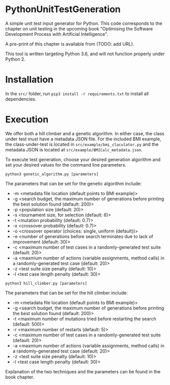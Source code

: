 # PythonUnitTestGeneration

A simple unit test input generator for Python. This code corresponds to the chapter on unit testing in the upcoming book "Optimising the Software Development Process with Artificial Intelligence".

A pre-print of this chapter is available from (TODO: add URL).

This tool is written targeting Python 3.6, and will not function properly under Python 2. 

# Installation 

In the `src/` folder, run `pip3 install -r requirements.txt` to install all dependencies.

# Execution

We offer both a hill climber and a genetic algorithm. In either case, the class under test must have a metadata JSON file. For the included BMI example, the class-under-test is located in `src/example/bmi_claculator.py` and the metadata JSON is located at `src/example/BMICalc_metadata.json`.

To execute test generation, choose your desired generation algorithm and set your desired values for the command line parameters.

`python3 genetic_algorithm.py [parameters]`

The parameters that can be set for the genetic algorithm include:

- -m <metadata file location (default points to BMI example)> 
- -g <search budget, the maximum number of generations before printing the best solution found (default: 200)>
- -p <population size (default: 20)>
- -s <tournament size, for selection (default: 6)>
- -t <mutation probability (default: 0.7)>
- -x <crossover probability (default: 0.7)>
- -o <crossover operator (choices: single, uniform (default))>
- -e <number of generations before search terminates due to lack of improvement (default: 30)>
- -c <maximum number of test cases in a randomly-generated test suite (default: 20)>
- -a <maxmium number of actions (variable assignments, method calls) in a randomly-generated test case (default: 20)>
- -z <test suite size penalty (default: 10)>
- -l <test case length penalty (default: 30)>

`python3 hill_climber.py [parameters]`

The parameters that can be set for the hill climber include:

- -m <metadata file location (default points to BMI example)> 
- -g <search budget, the maximum number of generations before printing the best solution found (default: 200)>
- -t <maximum number of mutations tried before restarting the search (default: 500)>
- -r <maximum number of restarts (default: 5)>
- -c <maximum number of test cases in a randomly-generated test suite (default: 20)>
- -a <maxmium number of actions (variable assignments, method calls) in a randomly-generated test case (default: 20)>
- -z <test suite size penalty (default: 10)>
- -l <test case length penalty (default: 30)>

Explanation of the two techniques and the parameters can be found in the book chapter.
